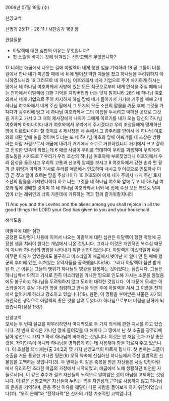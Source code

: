 2006년 07월 19일 (수)

신앙고백



신명기 25:17 - 26:11 / 새찬송가 169 장


관찰질문
- 아말렉에 대한 심판의 이유는 무엇입니까? 
- 첫 소출을 바치는 것에 담겨있는 신앙고백은 무엇입니까? 

17 너희는 애굽에서 나오는 길에 아말렉이 네게 행한 일을 기억하라 18 곧 그들이 너를 길에서 만나 네가 피곤할 때에 네 뒤에 떨어진 약한 자들을 쳤고 하나님을 두려워하지 아니하였느니라 19 그러므로 네 하나님 여호와께서 네게 기업으로 주어 차지하게 하시는 땅에서 네 하나님 여호와께서 사방에 있는 모든 적군으로부터 네게 안식을 주실 때에 너는 천하에서 아말렉에 대한 기억을 지워버리라 너는 잊지 말지니라 26:1 네 하나님 여호와께서 네게 기업으로 주어 차지하게 하실 땅에 네가 들어가서 거기에 거주할 때에 2  네 하나님 여호와께서 네게 주신 땅에서 그 토지의 모든 소산의 맏물을 거둔 후에 그것을 가져다가 광주리에 담고 네 하나님 여호와께서 그의 이름을 두시려고 택하신 곳으로 그것을 가지고 가서 3 그 때의 제사장에게 나아가 그에게 이르기를 내가 오늘 당신의 하나님 여호와께 아뢰나이다 내가 여호와께서 우리에게 주시겠다고 우리 조상들에게 맹세하신 땅에 이르렀나이다 할 것이요 4 제사장은 네 손에서 그 광주리를 받아서 네 하나님 여호와의 제단 앞에 놓을 것이며 5 너는 또 네 하나님 여호와 앞에 아뢰기를 내 조상은 방랑하는 아람 사람으로서 애굽에 내려가 거기에서 소수로 거류하였더니 거기에서 크고 강하고 번성한 민족이 되었는데 6 애굽 사람이 우리를 학대하며 우리를 괴롭히며 우리에게 중노동을 시키므로 7 우리가 우리 조상의 하나님 여호와께 부르짖었더니 여호와께서 우리 음성을 들으시고 우리의 고통과 신고와 압제를 보시고 8 여호와께서 강한 손과 편 팔과 큰 위엄과 이적과 기사로 우리를 애굽에서 인도하여 내시고 9 이곳으로 인도하사 이 땅 곧 젖과 꿀이 흐르는 땅을 주셨나이다 10 여호와여 이제 내가 주께서 내게 주신 토지 소산의 맏물을 가져왔나이다 하고 너는 그것을 네 하나님 여호와 앞에 두고 네 하나님 여호와 앞에 경배할 것이며 11  네 하나님 여호와께서 너와 네 집에 주신 모든 복으로 말미암아 너는 레위인과 너희 가운데에 거류하는 객과 함께 즐거워할지니라

11  And you and the Levites and the aliens among you shall rejoice in all the good things the LORD your God has given to you and your household.

해석도움





아말렉에 대한 심판  
공정한 도량형기 사용에 이어서 나오는 아말렉에 대한 심판은 아말렉이 행한 악행에 공정한 셈을 치러야 한다는 개념에서 나온 것입니다. 그러나 이것은 개인적인 복수심 때문이 아니라 하나님의 영광을 나타내기 위한 심판이었습니다. 아말렉은 이스라엘과 싸울 아무런 이유가 없었음에도 불구하고 이스라엘이 애굽에서 벗어난 지 얼마 안 된 때에 행군의 후미에 있는, 지쳐있는 유약자들을 공격했습니다(18). 그러나 아말렉이 심판 받게 된 더 큰 이유는 그들의 행위가 하나님의 영광을 훼방하는 것이었다는 점입니다. 그들은 하나님께서 이적과 기사로 친히 이스라엘을 가나안 땅으로 인도해 가시는 소문을 들었음에도 불구하고 하나님을 두려워하지 않고 도리어 대적한 것입니다. 이 때문에 모세는 이스라엘에게 훗날 가나안 땅을 점령하고 안식을 얻은 후에 아말렉을 쳐서 그 이름을 천하에서 없어지게 하라고 강조하고 있습니다(19). 한편, 이 명령을 부여받은 사울은 자기의 개인적인 생각으로 아말렉의 좋은 것을 살려 두었다가 하나님으로부터 버림을 당하게 되었습니다(삼상 15장). 

신앙고백  
모세는 두 번째 설교를 마무리하면서 마지막으로 두 가지 의식에 관한 지시를 하고 있습니다. 첫 번째 의식은 가나안 땅에 들어갔을 때 해마다 그 땅에서 난 첫 소출을 광주리에 담아 성전으로 가지고 와서 하나님께 바치라는 것입니다. 이것은 맨 처음 것과 가장 좋은 것을, 자기만족이 아니라 하나님을 영화롭게 하는데 사용해야 함을 가르쳐 주고 있습니다. 이 초실절 의식에는(출 34:22) 몇 가지 신앙고백이 따르게 됩니다. 첫 번째는 그들이 소출을 거둔 풍요한 가나안 땅은(9) 오직 약속에 신실하신 하나님께서 주신 일방적인 선물임을 고백하는 것입니다(3). 두 번째는 이 같은 축복을 받은 자신들은 사실 밧단아람에서 유리하던 초라한 야곱의 가정에서 시작되었고, 애굽에서 노예 생활하던 비천한 자들로서(5), 이 같은 추수가 결코 자신들의 노력으로 말미암은 것이 아님을 고백하는 것입니다. 이 같은 신앙고백은 자신들이 누리는 복을 자만심의 근거로 사용하지 않고 하나님의 은총을 기억하며, 은총 주신 이유를 깨달아 다른 사람을 돌아보게 하기 위함이었습니다(11). “오직 은혜”와 “전적타락”은 신자의 가장 기초적인 고백입니다.